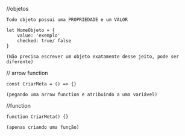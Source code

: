 //objetos

    Todo objeto possui uma PROPRIEDADE e um VALOR

    let NomeObjeto = {
        value: 'exemplo'
        checked: true/ false
    }

    (Não precisa escrever um objeto exatamente desse jeito, pode ser diferente)


// arrow function

    const CriarMeta = () => {}
    
    (pegando uma arrow function e atribuindo a uma variável)

 //function 

    function CriarMeta() {}

    (apenas criando uma função)   